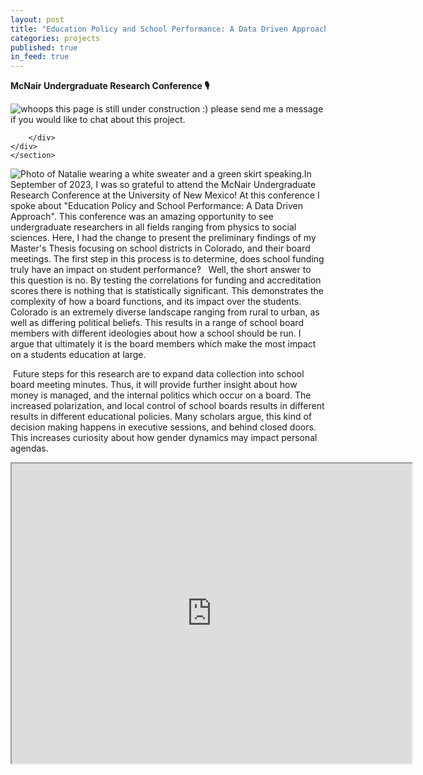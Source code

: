 ```yaml
---
layout: post
title: "Education Policy and School Performance: A Data Driven Approach"
categories: projects
published: true
in_feed: true
---
```

__McNair Undergraduate Research Conference 🎙️__

<section>
	<div class="box alt">
		<div class="row gtr-50 gtr-uniform">
			<div class="col-12"><span class="image fit"><img src=".assets/images/WHOOPS! THIS PAGE IS STILL UNDER CONSTRUCTION.jpg" alt="whoops this page is still under construction :) please send me a message if you would like to chat about this project." /></span></div>
			
		</div>
	</div>
	</section>

<section>
		<p><span class="image left"><img src="https://drive.google.com/uc?export-download&id=1s46aqTn7GdDqwKJph_3WXgw5gsjR4a1s" alt="Photo of Natalie wearing a white sweater and a green skirt speaking." /></span>In September of 2023, I was so grateful to attend the McNair Undergraduate Research Conference at the University of New Mexico! At this conference I spoke about "Education Policy and School Performance: A Data Driven Approach". This conference was an amazing opportunity to see undergraduate researchers in all fields ranging from physics to social sciences. Here, I had the change to present the preliminary findings of my Master's Thesis focusing on school districts in Colorado, and their board meetings. The first step in this process is to determine, does school funding truly have an impact on student performance? &nbsp Well, the short answer to this question is no. By testing the correlations for funding and accreditation scores there is nothing that is statistically significant. This demonstrates the complexity of how a board functions, and its impact over the students. Colorado is an extremely diverse landscape ranging from rural to urban, as well as differing political beliefs. This results in a range of school board members with different ideologies about how a school should be run. I argue that ultimately it is the board members which make the most impact on a students education at large.</p>
		<p><span class="image right"><img src="https://drive.google.com/uc?export-download&id=1mwPlkB3UtRYwtqaTkFgPhUXywWdVzO_R" alt="" /></span> Future steps for this research are to expand data collection into school board meeting minutes. Thus, it will provide further insight about how money is managed, and the internal politics which occur on a board. The increased polarization, and local control of school boards results in different results in different educational policies. Many scholars argue, this kind of decision making happens in executive sessions, and behind closed doors. This increases curiosity about how gender dynamics may impact personal agendas. </p>
	</section>

</section>

<iframe src="https://drive.google.com/file/d/1QCKoOoH7F-wZS3STI6_bH_7mSF5F2Zya/preview" width="640" height="480" allow="autoplay"></iframe>
